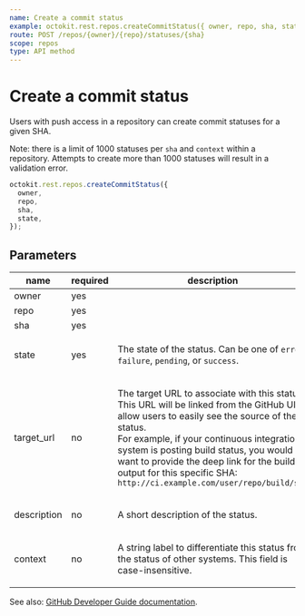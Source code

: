 ```yaml
---
name: Create a commit status
example: octokit.rest.repos.createCommitStatus({ owner, repo, sha, state })
route: POST /repos/{owner}/{repo}/statuses/{sha}
scope: repos
type: API method
---
```


# Create a commit status

Users with push access in a repository can create commit statuses for a given SHA.

Note: there is a limit of 1000 statuses per `sha` and `context` within a repository. Attempts to create more than 1000 statuses will result in a validation error.

```js
octokit.rest.repos.createCommitStatus({
  owner,
  repo,
  sha,
  state,
});
```

## Parameters

<table>
  <thead>
    <tr>
      <th>name</th>
      <th>required</th>
      <th>description</th>
    </tr>
  </thead>
  <tbody>
    <tr><td>owner</td><td>yes</td><td>

</td></tr>
<tr><td>repo</td><td>yes</td><td>

</td></tr>
<tr><td>sha</td><td>yes</td><td>

</td></tr>
<tr><td>state</td><td>yes</td><td>

The state of the status. Can be one of `error`, `failure`, `pending`, or `success`.

</td></tr>
<tr><td>target_url</td><td>no</td><td>

The target URL to associate with this status. This URL will be linked from the GitHub UI to allow users to easily see the source of the status.  
For example, if your continuous integration system is posting build status, you would want to provide the deep link for the build output for this specific SHA:  
`http://ci.example.com/user/repo/build/sha`

</td></tr>
<tr><td>description</td><td>no</td><td>

A short description of the status.

</td></tr>
<tr><td>context</td><td>no</td><td>

A string label to differentiate this status from the status of other systems. This field is case-insensitive.

</td></tr>
  </tbody>
</table>

See also: [GitHub Developer Guide documentation](https://docs.github.com/rest/reference/repos#create-a-commit-status).
